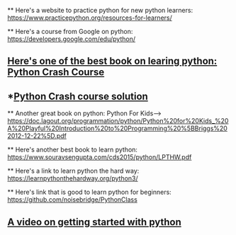 **  Here's a website to practice python for new python learners: https://www.practicepython.org/resources-for-learners/

** Here's a course from Google on python: https://developers.google.com/edu/python/

## [Here's one of the best book on learing python: Python Crash Course](https://github.com/MrAlex6204/Books/blob/master/python-crash-course.pdf)
## *[Python Crash course solution](https://ehmatthes.github.io/pcc/index.html)

** Another great book on python: Python For Kids--> https://doc.lagout.org/programmation/python/Python%20for%20Kids_%20A%20Playful%20Introduction%20to%20Programming%20%5BBriggs%202012-12-22%5D.pdf

** Here's another best book to learn python: https://www.souravsengupta.com/cds2015/python/LPTHW.pdf

** Here's a link to learn python the hard way: https://learnpythonthehardway.org/python3/

** Here's link that is good to learn python for beginners:  https://github.com/noisebridge/PythonClass

## [A video on getting started with python](https://www.youtube.com/watch?v=oy4GOI9vn5M)



